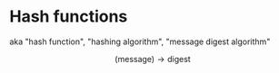 # Hash functions

aka "hash function", "hashing algorithm", "message digest algorithm"

$$
\text{(message)} \rightarrow \text{digest}
$$